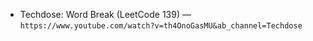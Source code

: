 
- Techdose: Word Break (LeetCode 139) — `https://www.youtube.com/watch?v=th4OnoGasMU&ab_channel=Techdose`


